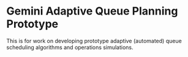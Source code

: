 # Gemini Adaptive Queue Planning Prototype
This is for work on developing prototype adaptive (automated) queue scheduling algorithms and operations simulations.
